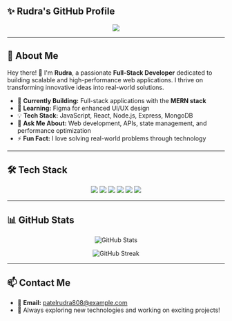 ## ✨ Rudra's GitHub Profile

<p align="center">
  <img src="https://readme-typing-svg.herokuapp.com?font=Fira+Code&size=22&pause=1000&color=00C6FF&center=true&vCenter=true&width=500&lines=Hey+there!+I'm+Rudra+%F0%9F%91%8B;Full-Stack+Developer;Passionate+about+Tech+%F0%9F%94%8C;Always+learning+new+things+%F0%9F%92%BB" />
</p>

---

## 🚀 About Me

Hey there! 👋 I'm **Rudra**, a passionate **Full-Stack Developer** dedicated to building scalable and high-performance web applications. I thrive on transforming innovative ideas into real-world solutions.

- 🔨 **Currently Building:** Full-stack applications with the **MERN stack**
- 🌱 **Learning:** Figma for enhanced UI/UX design
- 💡 **Tech Stack:** JavaScript, React, Node.js, Express, MongoDB
- 💬 **Ask Me About:** Web development, APIs, state management, and performance optimization
- ⚡ **Fun Fact:** I love solving real-world problems through technology

---

## 🛠️ Tech Stack

<p align="center">
  <img src="https://img.shields.io/badge/JavaScript-F7DF1E?style=for-the-badge&logo=javascript&logoColor=black" />
  <img src="https://img.shields.io/badge/React-61DAFB?style=for-the-badge&logo=react&logoColor=black" />
  <img src="https://img.shields.io/badge/Node.js-339933?style=for-the-badge&logo=node.js&logoColor=white" />
  <img src="https://img.shields.io/badge/Express-000000?style=for-the-badge&logo=express&logoColor=white" />
  <img src="https://img.shields.io/badge/MongoDB-47A248?style=for-the-badge&logo=mongodb&logoColor=white" />
  <img src="https://img.shields.io/badge/Git-F05032?style=for-the-badge&logo=git&logoColor=white" />
</p>

---

## 📊 GitHub Stats

<p align="center">
  <img src="https://github-readme-stats.vercel.app/api?username=Rudra&show_icons=true&theme=radical" alt="GitHub Stats" />
</p>

<p align="center">
  <img src="https://github-readme-streak-stats.herokuapp.com/?user=Rudra&theme=radical" alt="GitHub Streak" />
</p>

---

## 📫 Contact Me

- 📩 **Email:** patelrudra808@example.com
- 🚀 Always exploring new technologies and working on exciting projects!
